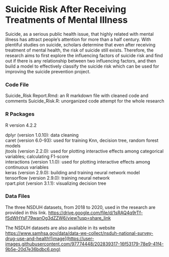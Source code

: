 # Suicide Risk After Receiving Treatments of Mental Illness

Suicide, as a serious public health issue, that highly related with mental illness has attract people’s attention for more than a half century. With plentiful studies on suicide, scholars determine that even after receiving treatment of mental health, the risk of suicide still exists. Therefore, the research aims to first explore the influencing factors of suicide risk and find out if there is any relationship between two influencing factors, and then build a model to effectively classify the suicide risk which can be used for improving the suicide prevention project.


### Code File
Suicide_Risk Report.Rmd: an R markdown file with cleaned code and comments
Suicide_Risk.R: unorganized code attempt for the whole research


### R Packages
R version 4.2.2

dplyr (version 1.0.10): data cleaning <br />
caret (version 6.0-93): used for training Knn, decision tree, random forest models <br />
jtools (version 2.2.0): used for plotting interactive effects among categorical variables; calculating F1-score <br />
interactions (version 1.1.0): used for plotting interactive effects among continuous variables <br />
keras (version 2.9.0): building and training neural network model <br />
tensorflow (version 2.9.0): training neural network <br />
rpart.plot (version 3.1.1): visualizing decision tree <br />



### Data Files
The three NSDUH datasets, from 2018 to 2020, used in the research are provided in this link. https://drive.google.com/file/d/1sRAQ4q9rTf-fSdWHYsF79wanOg3dZZW6/view?usp=share_link

The NSDUH datasets are also available in its website https://www.samhsa.gov/data/data-we-collect/nsduh-national-survey-drug-use-and-health![image](https://user-images.githubusercontent.com/97774448/202839317-16f53179-78e9-41f4-9b5e-20d7e36bdbc6.png)
